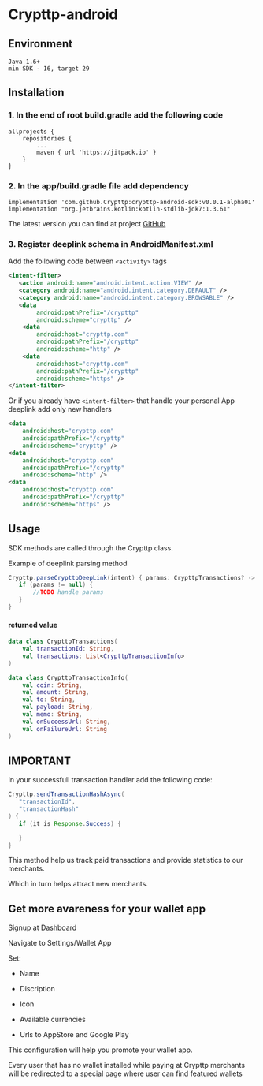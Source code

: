 # Crypttp-android

## Environment
```
Java 1.6+
min SDK - 16, target 29
```

## Installation
### 1. In the end of root build.gradle add the following code
```
allprojects {
    repositories {
        ...
        maven { url 'https://jitpack.io' }
    }
}
```

### 2. In the app/build.gradle file add dependency
```
implementation 'com.github.Crypttp:crypttp-android-sdk:v0.0.1-alpha01'
implementation "org.jetbrains.kotlin:kotlin-stdlib-jdk7:1.3.61"
```

The latest version you can find at project [GitHub](https://github.com/Crypttp/crypttp-android-sdk)

### 3. Register deeplink schema in AndroidManifest.xml

Add the following code between `<activity>` tags

```XML
<intent-filter>
   <action android:name="android.intent.action.VIEW" />
   <category android:name="android.intent.category.DEFAULT" />
   <category android:name="android.intent.category.BROWSABLE" />
   <data
        android:pathPrefix="/crypttp"
        android:scheme="crypttp" />
    <data
        android:host="crypttp.com"
        android:pathPrefix="/crypttp"
        android:scheme="http" />
    <data
        android:host="crypttp.com"
        android:pathPrefix="/crypttp"
        android:scheme="https" />
</intent-filter>
```

Or if you already have `<intent-filter>` that handle your personal App deeplink add only new handlers

```XML
<data
    android:host="crypttp.com"
    android:pathPrefix="/crypttp"
    android:scheme="crypttp" />
<data
    android:host="crypttp.com"
    android:pathPrefix="/crypttp"
    android:scheme="http" />
<data
    android:host="crypttp.com"
    android:pathPrefix="/crypttp"
    android:scheme="https" />
```

## Usage

SDK methods are called through the Crypttp class.

Example of deeplink parsing method

```Java
Crypttp.parseCrypttpDeepLink(intent) { params: CrypttpTransactions? ->
   if (params != null) {
       //TODO handle params
   }
}
```

#### returned value
```Kotlin
data class CrypttpTransactions(
    val transactionId: String,
    val transactions: List<CrypttpTransactionInfo>
)

data class CrypttpTransactionInfo(
    val coin: String,
    val amount: String,
    val to: String,
    val payload: String,
    val memo: String,
    val onSuccessUrl: String,
    val onFailureUrl: String
)
```

## IMPORTANT

In your successfull transaction handler add the following code:

```Java
Crypttp.sendTransactionHashAsync(
   "transactionId",
   "transactionHash"
) {
   if (it is Response.Success) {

   }
}
```

This method help us track paid transactions and provide statistics to our merchants. 

Which in turn helps attract new merchants.

## Get more avareness for your wallet app

Signup at [Dashboard](https://crypttp.com/dashboard)

Navigate to Settings/Wallet App

Set:

* Name

* Discription

* Icon

* Available currencies

* Urls to AppStore and Google Play


This configuration will help you promote your wallet app. 

Every user that has no wallet installed while paying at Crypttp merchants will be redirected to a special page where user can find featured wallets
